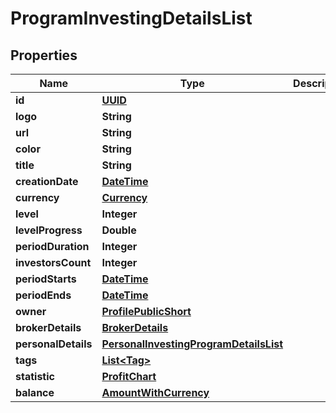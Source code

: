 # ProgramInvestingDetailsList

## Properties
Name | Type | Description | Notes
------------ | ------------- | ------------- | -------------
**id** | [**UUID**](UUID.md) |  |  [optional]
**logo** | **String** |  |  [optional]
**url** | **String** |  |  [optional]
**color** | **String** |  |  [optional]
**title** | **String** |  |  [optional]
**creationDate** | [**DateTime**](DateTime.md) |  |  [optional]
**currency** | [**Currency**](Currency.md) |  |  [optional]
**level** | **Integer** |  |  [optional]
**levelProgress** | **Double** |  |  [optional]
**periodDuration** | **Integer** |  |  [optional]
**investorsCount** | **Integer** |  |  [optional]
**periodStarts** | [**DateTime**](DateTime.md) |  |  [optional]
**periodEnds** | [**DateTime**](DateTime.md) |  |  [optional]
**owner** | [**ProfilePublicShort**](ProfilePublicShort.md) |  |  [optional]
**brokerDetails** | [**BrokerDetails**](BrokerDetails.md) |  |  [optional]
**personalDetails** | [**PersonalInvestingProgramDetailsList**](PersonalInvestingProgramDetailsList.md) |  |  [optional]
**tags** | [**List&lt;Tag&gt;**](Tag.md) |  |  [optional]
**statistic** | [**ProfitChart**](ProfitChart.md) |  |  [optional]
**balance** | [**AmountWithCurrency**](AmountWithCurrency.md) |  |  [optional]
